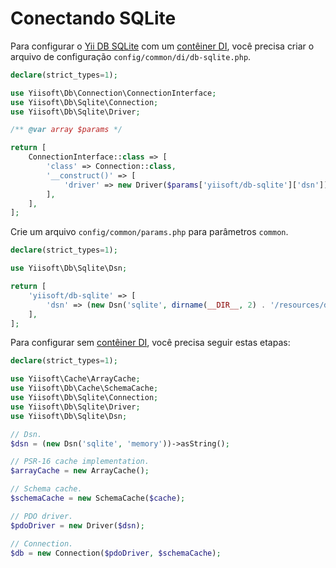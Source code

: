 # Conectando SQLite

Para configurar o [Yii DB SQLite](https://github.com/yiisoft/db-sqlite) com
um [contêiner DI](https://github.com/yiisoft/di), você precisa criar o arquivo de configuração `config/common/di/db-sqlite.php`.

```php
declare(strict_types=1);

use Yiisoft\Db\Connection\ConnectionInterface;
use Yiisoft\Db\Sqlite\Connection;
use Yiisoft\Db\Sqlite\Driver;

/** @var array $params */

return [
    ConnectionInterface::class => [
        'class' => Connection::class,
        '__construct()' => [
            'driver' => new Driver($params['yiisoft/db-sqlite']['dsn']),
        ],
    ],
];
```

Crie um arquivo `config/common/params.php` para parâmetros `common`.

```php
declare(strict_types=1);

use Yiisoft\Db\Sqlite\Dsn;

return [
    'yiisoft/db-sqlite' => [
        'dsn' => (new Dsn('sqlite', dirname(__DIR__, 2) . '/resources/database/sqlite.db'))->__toString(),
    ],
];
```

Para configurar sem [contêiner DI](https://github.com/yiisoft/di), você precisa seguir estas etapas:

```php
declare(strict_types=1);

use Yiisoft\Cache\ArrayCache;
use Yiisoft\Db\Cache\SchemaCache;
use Yiisoft\Db\Sqlite\Connection;
use Yiisoft\Db\Sqlite\Driver;
use Yiisoft\Db\Sqlite\Dsn;

// Dsn.
$dsn = (new Dsn('sqlite', 'memory'))->asString();

// PSR-16 cache implementation.
$arrayCache = new ArrayCache();

// Schema cache.
$schemaCache = new SchemaCache($cache);

// PDO driver.
$pdoDriver = new Driver($dsn); 

// Connection.
$db = new Connection($pdoDriver, $schemaCache);
```
